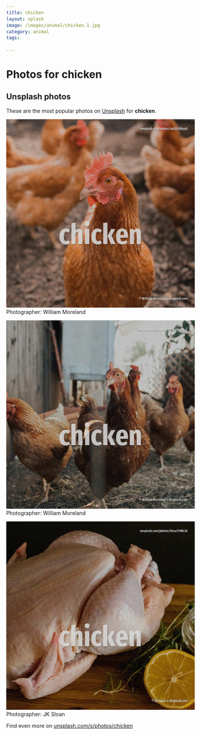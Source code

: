 ```yaml
---
title: chicken
layout: splash
image: /images/animal/chicken.1.jpg
category: animal
tags:

---
```

# Photos for chicken
 
## Unsplash photos
These are the most popular photos on [Unsplash](https://unsplash.com) for **chicken**.
 
![chicken](/images/animal/chicken.1.jpg)
Photographer:  William Moreland
 
![chicken](/images/animal/chicken.2.jpg)
Photographer:  William Moreland
 
![chicken](/images/animal/chicken.3.jpg)
Photographer:  JK Sloan
 
Find even more on [unsplash.com/s/photos/chicken](https://unsplash.com/s/photos/chicken)
 
